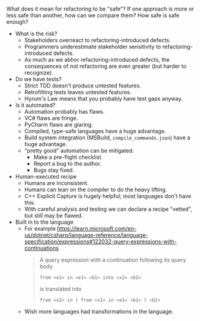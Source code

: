 What does it mean for refactoring to be "safe"? If one approach is more or less safe than another, how can we compare them? How safe is safe enough?

- What is the risk?
    - Stakeholders overreact to refactoring-introduced defects.
    - Programmers underestimate stakeholder sensitivity to refactoring-introduced defects.
    - As much as we abhor refactoring-introduced defects, the consequences of _not_ refactoring are even greater (but harder to recognize).
- Do we have tests?
    - Strict TDD doesn't produce untested features.
    - Retrofitting tests leaves untested features.
    - Hyrum's Law means that you probably have test gaps anyway.
- Is it automated?
    - Automation probably has flaws.
    - VC# flaws are fringe.
    - PyCharm flaws are glaring.
    - Compiled, type-safe languages have a huge advantage.
    - Build system integration (MSBuild, `compile_commands.json`) have a huge advantage.
    - "pretty good" automation can be mitigated.
        - Make a pre-flight checklist.
        - Report a bug to the author.
        - Bugs stay fixed.
- Human-executed recipe
    - Humans are inconsistent.
    - Humans can lean on the compiler to do the heavy lifting.
    - C++ Explicit Capture is hugely helpful; most languages don't have this.
    - With careful analysis and testing we can declare a recipe "vetted", but still may be flawed.
- Built in to the language
    - For example https://learn.microsoft.com/en-us/dotnet/csharp/language-reference/language-specification/expressions#122032-query-expressions-with-continuations
        > A query expression with a continuation following its query body
        > ```
        > from «x1» in «e1» «b1» into «x2» «b2»
        > ```
        > 
        > is translated into
        > ```
        > from «x2» in ( from «x1» in «e1» «b1» ) «b2»
        > ```
    - Wish more languages had transformations in the language.


<!--

- Do we have great tests? This isn't perfect, because tests are almost always incomplete (see [Hyrum's Law](https://www.hyrumslaw.com/) but it's better than not having tests.
- Do we have an automated tool? Tool correctness varies _very_ widely, but the good news is that tools are consistent. That means we can identify, report, and mitigate their limitations.
- If it's a manual process, is it written down? 


## Do we have Tests?

A common refrain is that we must have tests in order to refactor safely. I love tests, but I also know that test suites are generally incomplete. Even well-tested systems aren't generally completely safe to refactor due to [Hyrum's Law](https://www.hyrumslaw.com/):

> With a sufficient number of users of an API,
> it does not matter what you promise in the contract:
> all observable behaviors of your system
> will be depended on by somebody.

That includes bugs that you don't know about but which someone has come to depend on - there's no way you'll have a test for a bug you don't know about!

## Proven Transformations

Programming languages are well-defined systems with rules (the language spec). According to those rules, there are certain transformations that are behavior-idempotent. These are the gold standard of refactoring safety.

Identifying/defining these transformations requires the same kind of rigor as writing the language itself. I wish that language designers would include refactorings in their specifications.

Here's one example -- C#'s query expressions are defined as such transformations: https://learn.microsoft.com/en-us/dotnet/csharp/language-reference/language-specification/expressions#122032-query-expressions-with-continuations

> A query expression with a continuation following its query body
> ```
> from «x1» in «e1» «b1» into «x2» «b2»
> ```
> 
> is translated into
> ```
> from «x2» in ( from «x1» in «e1» «b1» ) «b2»
> ```

## A Vetted Process

Through careful study we can define a process for transforming code and then people to critique it and use it in their work to find the limitations and then we'll call it "vetted".

The process might be manual, like this [C++ Extract Function Recipe](https://jay.bazuzi.com/Safely-extract-a-method-in-any-C++-code/).

It might be automated, like the Rename for C# in Visual Studio.

Just being automated doesn't make your refactoring safe. For example, PyCharm gets even simple renames wrong. But automation has advantages:
- It will behave consistently (humans are inconsistent).
- When we identify a limitation, we can write it down.
- We can file a bug report against a tool, and when it gets fixed it will stay fixed. (This doesn't work on humans.)

Writing down the limitations (and their workarounds) makes a kind of hybrid process, where humans do part of the work and automation does part of the work.

## Just editing code

Programmers edit code all the time. What is the different between refactoring by editing code manually, and other kinds of development work? Why isn't Extract Method just "copy and paste"? Why isn't Rename just "find and replace"? 

It can be fine to just edit, specially for new code that is not in use yet. But for code that someone is already counting on, stakeholder's risk tolerance is much lower for refactoring than for feature/bugfix changes. That's because stakeholders clearly see the value in features and bugfixes, but the value in refactoring is harder for them to see. And just as stakeholders underestimate the importance of refactoring, programmers underestimate stakeholder's risk sensitivity to refactoring.

If we have comprehensive tests the risks go way down, but as I mentioned before - tests are not a panacea and don't eliminate all risks.

-->
